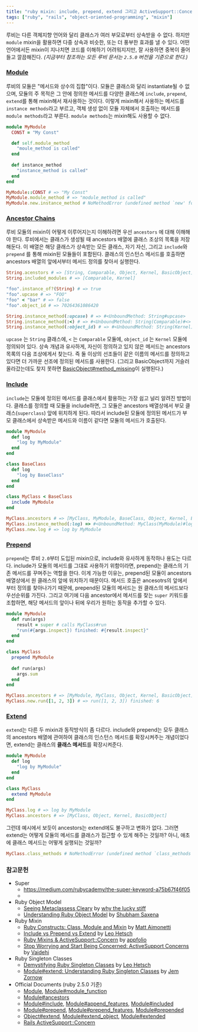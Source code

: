 ```yaml
---
title: "ruby mixin: include, prepend, extend 그리고 ActiveSupport::Concern"
tags: ["ruby", "rails", "object-oriented-programming", "mixin"]
---
```


루비는 다른 객체지향 언어와 달리 클래스가 여러 부모로부터 상속받을 수 없다. 하지만 `module` mixin을 활용하면 다중 상속과 비슷한, 또는 더 풍부한 효과를 낼 수 있다. 어떤 언어에서든 mixin이 지나치면 코드를 이해하기 어려워지지만, 잘 사용하면 중복이 줄어들고 깔끔해진다. *(지금부터 참조하는 모든 루비 문서는 `2.5.0` 버전을 기준으로 한다.)*

### [Module](https://ruby-doc.org/core-2.5.0/Module.html) ###

루비의 모듈은 "메서드와 상수의 집합"이다. 모듈은 클래스와 달리 instantiate될 수 없으며, 모듈의 주 목적은 그 안에 정의한 메서드를 다양한 클래스에 `include`, `prepend`, `extend`를 통해 mixin해서 재사용하는 것이다. 이렇게 mixin해서 사용하는 메서드를 `instance methods`라고 부르고, 객체 생성 없이 모듈 자체에서 호출하는 메서드를 `module methods`라고 부른다. `module methods`는 mixin해도 사용할 수 없다.

```ruby
module MyModule
  CONST = "My Const"

  def self.module_method
    "moule_method is called"
  end
  
  def instance_method
    "instance_method is called"
  end
end

MyModule::CONST # => "My Const" 
MyModule.module_method # => "module_method is called"
MyModule.new.instance_method # NoMethodError (undefined method `new' for MyModule:Module)
```

### [Ancestor Chains](https://ruby-doc.org/core-2.5.1/Module.html#method-i-ancestors) ###

루비 모듈의 mixin이 어떻게 이루어지는지 이해하려면 우선 `ancestors` 에 대해 이해해야 한다. 루비에서는 클래스가 생성될 때 ancestors 배열에 클래스 조상의 목록을 저장해둔다. 이 배열은 해당 클래스가 상속받는 모든 클래스, 자기 자신, 그리고 `include`와 `prepend` 를 통해 mixin된 모듈들이 포함된다. 클래스의 인스턴스 메서드를 호출하면 ancestors 배열의 앞에서부터 메서드 정의를 찾아서 실행한다. 

```ruby
String.acenstors # => [String, Comparable, Object, Kernel, BasicObject]
String.included_modules # => [Comparable, Kernel]

"foo".instance_of?(String) # => true
"foo".upcase # => "FOO"
"foo" < "bar" # => false
"foo".object_id # => 70264361086420

String.instance_method(:upcase) # => #<UnboundMethod: String#upcase>
String.instance_method(:<) # => #<UnboundMethod: String(Comparable)#<>
String.instance_method(:object_id) # => #<UnboundMethod: String(Kernel)#object_id>
```

`upcase` 는 `String` 클래스에, `<` 는 `Comparable` 모듈에, `object_id` 는 `Kernel` 모듈에 정의되어 있다. 상속 개념과 유사하게, 자신이 정의하고 있지 않은 메서드는 ancestors 목록의 다음 조상에게서 찾는다. 즉 둘 이상의 선조들이 같은 이름의 메서드를 정의하고 있다면 더 가까운 선조에 정의된 메서드를 사용한다. (그리고 BasicObject까지 거슬러 올라갔는데도 찾지 못하면 [BasicObject#method_missing](https://ruby-doc.org/core-2.5.0/BasicObject.html#method-i-method_missing)이 실행된다.)

### [Include](https://ruby-doc.org/core-2.5.0/Module.html#method-i-include)  ###

`include`는 모듈에 정의된 메서드를 클래스에서 활용하는 가장 쉽고 널리 알려진 방법이다. 클래스를 정의할 때 모듈을 include하면, 그 모듈은 ancestors 배열상에서 부모 클래스(`superclass`) 앞에 위치하게 된다. 따라서 include된 모듈에 정의된 메서드가 부모 클래스에서 상속받은 메서드와 이름이 같다면 모듈의 메서드가 호출된다.

```ruby
module MyModule
  def log
    "log by MyModule"
  end
end

class BaseClass
  def log
    "log by BaseClass"
  end
end

class MyClass < BaseClass
  include MyModule
end

MyClass.ancestors # => [MyClass, MyModule, BaseClass, Object, Kernel, BasicObject]
MyClass.instance_method(:log) => #<UnboundMethod: MyClass(MyModule)#log>
MyClass.new.log # => log by MyModule
```

### [Prepend](https://ruby-doc.org/core-2.5.0/Module.html#method-i-prepend) ###

`prepend`는 루비 `2.0`부터 도입된 mixin으로, include와 유사하게 동작하나 용도는 다르다. include가 모듈의 메서드를 그대로 사용하기 위함이라면, prepend는 클래스의 기존 메서드를 꾸며주는 역할을 한다. 이게 가능한 이유는, prepend된 모듈이 ancestors 배열상에서 원 클래스의 앞에 위치하기 때문이다. 메서드 호출은 ancesotrs의 앞에서부터 정의를 찾아나가기 때문에, prepend된 모듈의 메서드는 원 클래스의 메서드보다 우선순위를 가진다. 그리고 여기에 다음 ancestor에서 메서드를 찾는 `super` 키워드를 조합하면, 해당 메서드의 앞이나 뒤에 우리가 원하는 동작을 추가할 수 있다.

```ruby
module MyModule
  def run(args)
    result = super # calls MyClass#run
    "run(#{args.inspect}) finished: #{result.inspect}"
  end
end

class MyClass
  prepend MyModule
  
  def run(args)
    args.sum
  end
end

MyClass.ancestors # => [MyModule, MyClass, Object, Kernel, BasicObject]
MyClass.new.run([1, 2, 3]) # => run([1, 2, 3]) finished: 6
```

### [Extend](https://ruby-doc.org/core-2.5.0/Module.html#method-i-extend_object) ###

`extend`는 다른 두 mixin과 동작방식이 좀 다르다. include와 prepend는 모두 클래스의 ancestors 배열에 관여하여 클래스의 인스턴스 메서드를 확장시켜주는 개념이었다면, extend는 클래스의 **클래스 메서드**를 확장시켜준다. 

```ruby
module MyModule
  def log
    "log by MyModule"
  end
end

class MyClass
  extend MyModule
end

MyClass.log # => log by MyModule
MyClass.ancestors # => [MyClass, Object, Kernel, BasicObject]
```

그런데 예시에서 보듯이 ancestors는 extend에도 불구하고 변화가 없다. 그러면 extend는 어떻게 모듈의 메서드를 클래스가 접근할 수 있게 해주는 것일까? 아니, 애초에 클래스 메서드는 어떻게 실행되는 것일까?

```ruby
MyClass.class_methods # NoMethodError (undefined method `class_methods' for MyClass:Class)
```



### 참고문헌 ###

- Super
  - https://medium.com/rubycademy/the-super-keyword-a75b67f46f05
  - 
- Ruby Object Model
  - [Seeing Metaclassess Cleary](http://ruby-metaprogramming.rubylearning.com/html/seeingMetaclassesClearly.html) by [why the lucky stiff](https://whytheluckystiff.net/about/)
  - [Understanding Ruby Object Model](https://medium.com/@shubham7/understanding-the-ruby-object-model-685136dd64d9) by [Shubham Saxena](https://medium.com/@shubham7)
- Ruby Mixin
  - [Ruby Constructs: Class, Module and Mixin](https://matt.aimonetti.net/posts/2012/07/30/ruby-class-module-mixins/) by [Matt Aimonetti](https://twitter.com/mattetti)
  - [Include vs Prepend vs Extend](http://leohetsch.com/include-vs-prepend-vs-extend/) by [Leo Hetsch](https://twitter.com/leo_hetsch)
  - [Ruby Mixins & ActiveSupport::Concern](http://engineering.appfolio.com/2013/06/17/ruby-mixins-activesupportconcern/) by [appfolio](https://twitter.com/appfolioeng)
  - [Stop Worrying and Start Being Concerned: ActiveSupport Concerns](http://vaidehijoshi.github.io/blog/2015/10/13/stop-worrying-and-start-being-concerned-activesupport-concerns/) by [Vaidehi](http://www.twitter.com/vaidehijoshi)
- Ruby Singleton Classes
  - [Demystifying Ruby Singleton Classes](http://leohetsch.com/demystifying-ruby-singleton-classes/) by [Leo Hetsch](https://twitter.com/leo_hetsch)
  - [Module#extend: Understanding Ruby Singleton Classes](https://medium.com/@jeremy_96642/module-extend-understanding-ruby-singleton-classes-9dea718c80f2) by [Jem Zornow](https://medium.com/@jeremy_96642)
- Official Documents (ruby 2.5.0 기준)
  - [Module](https://ruby-doc.org/core-2.5.0/Module.html), [Module#module_function](https://ruby-doc.org/core-2.5.0/Module.html#method-i-module_function)
  - [Module#ancestors](https://ruby-doc.org/core-2.5.0/Module.html#method-i-ancestors)
  - [Module#include](https://ruby-doc.org/core-2.5.0/Module.html#method-i-include), [Module#append_features](https://ruby-doc.org/core-2.5.0/Module.html#method-i-append_features), [Module#included](https://ruby-doc.org/core-2.5.0/Module.html#method-i-included)
  - [Module#prepend](https://ruby-doc.org/core-2.5.0/Module.html#method-i-prepend), [Module#prepend_features](https://ruby-doc.org/core-2.5.0/Module.html#method-i-prepend_features), [Module#prepended](https://ruby-doc.org/core-2.5.0/Module.html#method-i-prepended)
  - [Object#extend](https://ruby-doc.org/core-2.5.0/Object.html#method-i-extend), [Module#extend_object](https://ruby-doc.org/core-2.5.0/Module.html#method-i-extend_object), [Module#extended](https://ruby-doc.org/core-2.5.0/Module.html#method-i-extended)
  - [Rails ActiveSupport::Concern](https://api.rubyonrails.org/classes/ActiveSupport/Concern.html)